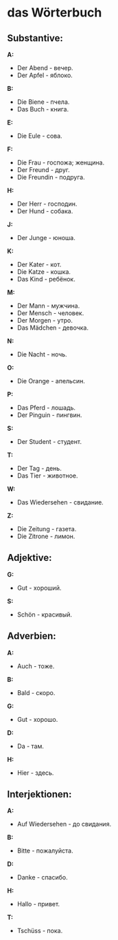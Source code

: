 # das Wörterbuch

## Substantive:
**A:**
- Der Abend - вечер.
- Der Apfel - яблоко.

**B:**
- Die Biene - пчела.
- Das Buch - книга.

**E:**
- Die Eule - сова.

**F:**
- Die Frau - госпожa; женщина.
- Der Freund - друг.
- Die Freundin - подруга.

**H:**
- Der Herr - господин.
- Der Hund - собака.

**J:**
- Der Junge - юноша.

**K:**
- Der Kater - кот.
- Die Katze - кошка.
- Das Kind - ребёнок.

**M:**
- Der Mann - мужчина.
- Der Mensch - человек.
- Der Morgen - утро.
- Das Mädchen - девочка.

**N:**
- Die Nacht - ночь.

**O:**
- Die Orange - апельсин.

**P:**
- Das Pferd - лошадь.
- Der Pinguin - пингвин.

**S:**
- Der Student - студент.

**T:**
- Der Tag - день.
- Das Tier - животное.

**W:**
- Das Wiedersehen - свидание.

**Z:**
- Die Zeitung - газета.
- Die Zitrone - лимон.

## Adjektive:
**G:**
- Gut - хороший.

**S:**
- Schön - красивый.

## Adverbien:
**A:**
- Auch - тоже.

**B:**
- Bald - скоро.

**G:**
- Gut - хорошо.

**D:**
- Da - там.

**H:**
- Hier - здесь.

## Interjektionen:
**A:**
- Auf Wiedersehen - до свидания.

**B:**
- Bitte - пожалуйста.

**D:**
- Danke - спасибо.

**H:**
- Hallo - привет.

**T:**
- Tschüss - пока.
